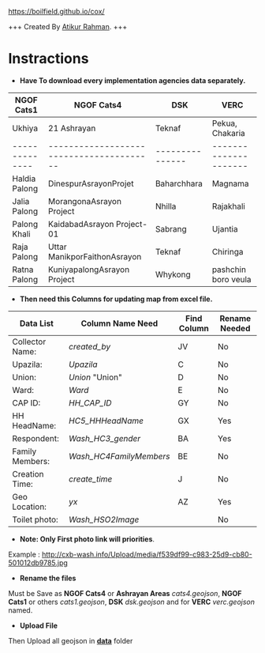 https://boilfield.github.io/cox/

+++
Created By [Atikur Rahman](https://arahmandc.github.io/ "https://arahmandc.github.io").
+++

# Instractions

   +  **Have To download every implementation agencies data separately.**

| NGOF Cats1   | NGOF Cats4                             | DSK           | VERC                |
|--------------|----------------------------------------|---------------|---------------------|
| Ukhiya       | 21 Ashrayan                            | Teknaf        | Pekua, Chakaria     |
|--------------|----------------------------------------|---------------|---------------------|
| Haldia Palong| DinespurAsrayonProjet                  | Baharchhara   | Magnama             |
| Jalia Palong | MorangonaAsrayon Project               | Nhilla        | Rajakhali           |
| Palong Khali | KaidabadAsrayon Project-01             | Sabrang       | Ujantia             |
| Raja Palong  | Uttar ManikporFaithonAsrayon           | Teknaf        | Chiringa            |
| Ratna Palong | KuniyapalongAsrayon Project            | Whykong       | pashchin boro veula |




   - **Then need this  Columns for updating map from excel file.**

| Data List			     | Column Name Need		     | Find Column		| Rename Needed |
|--------------------|-------------------------|----------------|--------------- |
| Collector Name:	   | *created_by*				     | JV					    | No
| Upazila: 			     | *Upazila*				       | C					    | No
| Union:				     | *Union*	"Union"				 | D					    | No
| Ward:				       | *Ward*					         | E					    | No
| CAP ID:			       | *HH_CAP_ID*				     | GY					    | No
| HH HeadName:		   | *HC5_HHHeadName*			   | GX					    | Yes	
| Respondent:		     | *Wash_HC3_gender*		   | BA					    | Yes	
| Family Members:	   | *Wash_HC4FamilyMembers* | BE					    | No
| Creation Time:		 | *create_time*			     | J					    | No
| Geo Location:		   | *yx*						         | AZ					    | Yes
| Toilet photo:      | *Wash_HSO2Image*  		   |					      | No |


   *  **Note: Only First photo link will priorities**.

Example : http://cxb-wash.info/Upload/media/f539df99-c983-25d9-cb80-501012db9785.jpg

   * **Rename the files**

Must be Save as **NGOF Cats4** or **Ashrayan Areas**  *cats4.geojson*, **NGOF Cats1** or others *cats1.geojson*, **DSK** *dsk.geojson* and for **VERC** *verc.geojson* named.

   * **Upload File**
   
Then Upload all geojson in [**data**](https://github.com/boilfield/cox/tree/master/data "Data") folder 

